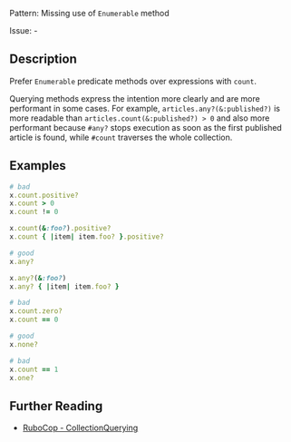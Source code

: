 Pattern: Missing use of `Enumerable` method

Issue: -

## Description

Prefer `Enumerable` predicate methods over expressions with `count`.

Querying methods express the intention more clearly and are more performant in some cases. For example, `articles.any?(&:published?)` is more readable than `articles.count(&:published?) > 0` and also more performant because `#any?` stops execution as soon as the first published article is found, while `#count` traverses the whole collection.

## Examples

```ruby
# bad
x.count.positive?
x.count > 0
x.count != 0

x.count(&:foo?).positive?
x.count { |item| item.foo? }.positive?

# good
x.any?

x.any?(&:foo?)
x.any? { |item| item.foo? }

# bad
x.count.zero?
x.count == 0

# good
x.none?

# bad
x.count == 1
x.one?
```

## Further Reading

* [RuboCop - CollectionQuerying](https://docs.rubocop.org/rubocop/cops_style.html#stylecollectionquerying)